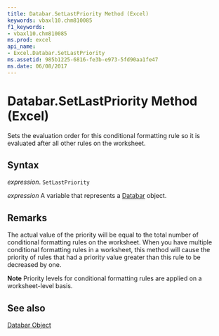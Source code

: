 ```yaml
---
title: Databar.SetLastPriority Method (Excel)
keywords: vbaxl10.chm810085
f1_keywords:
- vbaxl10.chm810085
ms.prod: excel
api_name:
- Excel.Databar.SetLastPriority
ms.assetid: 985b1225-6816-fe3b-e973-5fd90aa1fe47
ms.date: 06/08/2017
---
```



# Databar.SetLastPriority Method (Excel)

Sets the evaluation order for this conditional formatting rule so it is evaluated after all other rules on the worksheet.


## Syntax

 _expression_. `SetLastPriority`

 _expression_ A variable that represents a [Databar](Excel.Databar.md) object.


## Remarks

The actual value of the priority will be equal to the total number of conditional formatting rules on the worksheet. When you have multiple conditional formatting rules in a worksheet, this method will cause the priority of rules that had a priority value greater than this rule to be decreased by one.


 **Note**  Priority levels for conditional formatting rules are applied on a worksheet-level basis.


## See also


[Databar Object](Excel.Databar.md)

